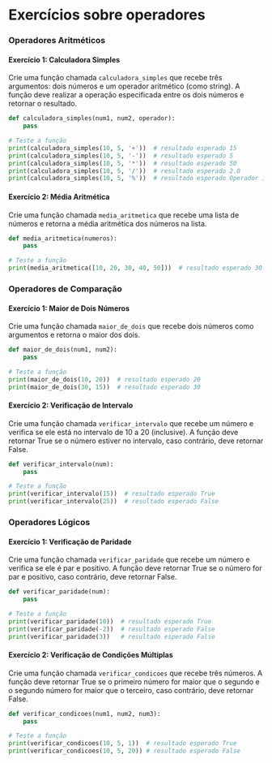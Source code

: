 # Exercícios sobre operadores

### Operadores Aritméticos

#### Exercício 1: Calculadora Simples
Crie uma função chamada `calculadora_simples` que recebe três argumentos: dois números e um operador aritmético (como string). A função deve realizar a operação especificada entre os dois números e retornar o resultado.

```python
def calculadora_simples(num1, num2, operador):
    pass

# Teste a função
print(calculadora_simples(10, 5, '+'))  # resultado esperado 15
print(calculadora_simples(10, 5, '-'))  # resultado esperado 5
print(calculadora_simples(10, 5, '*'))  # resultado esperado 50
print(calculadora_simples(10, 5, '/'))  # resultado esperado 2.0
print(calculadora_simples(10, 5, '%'))  # resultado esperado Operador inválido
```

#### Exercício 2: Média Aritmética
Crie uma função chamada `media_aritmetica` que recebe uma lista de números e retorna a média aritmética dos números na lista.

```python
def media_aritmetica(numeros):
    pass

# Teste a função
print(media_aritmetica([10, 20, 30, 40, 50]))  # resultado esperado 30.0
```

### Operadores de Comparação

#### Exercício 1: Maior de Dois Números
Crie uma função chamada `maior_de_dois` que recebe dois números como argumentos e retorna o maior dos dois.

```python
def maior_de_dois(num1, num2):
    pass

# Teste a função
print(maior_de_dois(10, 20))  # resultado esperado 20
print(maior_de_dois(30, 15))  # resultado esperado 30
```

#### Exercício 2: Verificação de Intervalo
Crie uma função chamada `verificar_intervalo` que recebe um número e verifica se ele está no intervalo de 10 a 20 (inclusive). A função deve retornar True se o número estiver no intervalo, caso contrário, deve retornar False.

```python
def verificar_intervalo(num):
    pass

# Teste a função
print(verificar_intervalo(15))  # resultado esperado True
print(verificar_intervalo(25))  # resultado esperado False
```

### Operadores Lógicos

#### Exercício 1: Verificação de Paridade
Crie uma função chamada `verificar_paridade` que recebe um número e verifica se ele é par e positivo. A função deve retornar True se o número for par e positivo, caso contrário, deve retornar False.

```python
def verificar_paridade(num):
    pass

# Teste a função
print(verificar_paridade(10))  # resultado esperado True
print(verificar_paridade(-2))  # resultado esperado False
print(verificar_paridade(3))   # resultado esperado False
```

#### Exercício 2: Verificação de Condições Múltiplas
Crie uma função chamada `verificar_condicoes` que recebe três números. A função deve retornar True se o primeiro número for maior que o segundo e o segundo número for maior que o terceiro, caso contrário, deve retornar False.

```python
def verificar_condicoes(num1, num2, num3):
    pass

# Teste a função
print(verificar_condicoes(10, 5, 1))  # resultado esperado True
print(verificar_condicoes(10, 5, 20)) # resultado esperado False
```
